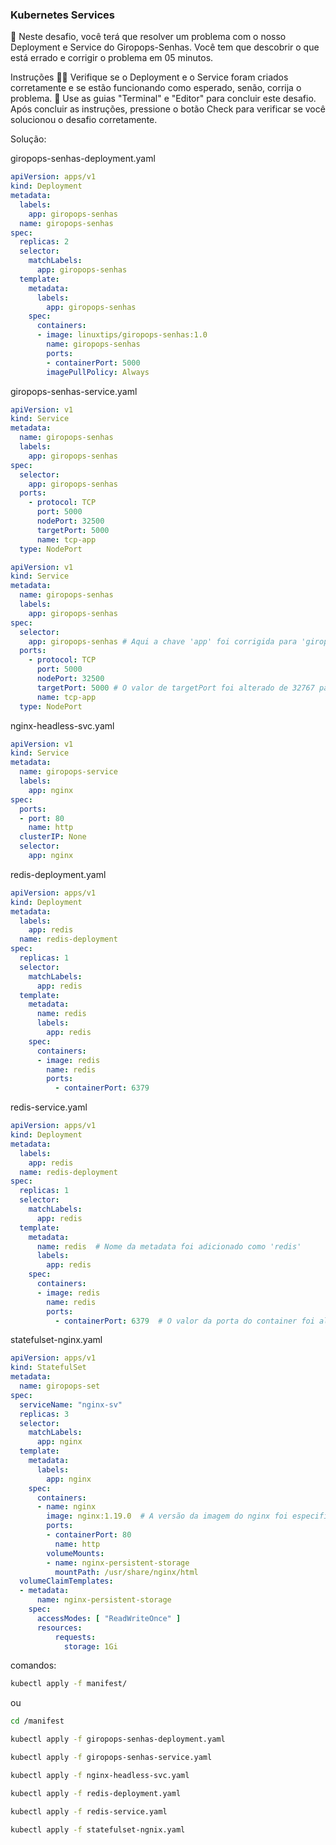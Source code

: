 ### Kubernetes Services

🔬 Neste desafio, você terá que resolver um problema com o nosso Deployment e Service do Giropops-Senhas. Você tem que descobrir o que está errado e corrigir o problema em 05 minutos.

Instruções
🕵️‍♀️ Verifique se o Deployment e o Service foram criados corretamente e se estão funcionando como esperado, senão, corrija o problema.
🚀 Use as guias "Terminal" e "Editor" para concluir este desafio. Após concluir as instruções, pressione o botão Check para verificar se você solucionou o desafio corretamente.

Solução:

giropops-senhas-deployment.yaml

```yaml
apiVersion: apps/v1
kind: Deployment
metadata:
  labels:
    app: giropops-senhas
  name: giropops-senhas
spec:
  replicas: 2
  selector:
    matchLabels:
      app: giropops-senhas
  template:
    metadata:
      labels:
        app: giropops-senhas
    spec:
      containers:
      - image: linuxtips/giropops-senhas:1.0
        name: giropops-senhas
        ports:
        - containerPort: 5000
        imagePullPolicy: Always        
```

giropops-senhas-service.yaml 

```yaml
apiVersion: v1
kind: Service
metadata:
  name: giropops-senhas
  labels:
    app: giropops-senhas
spec:
  selector:
    app: giropops-senhas
  ports:
    - protocol: TCP
      port: 5000
      nodePort: 32500
      targetPort: 5000
      name: tcp-app
  type: NodePort

apiVersion: v1
kind: Service
metadata:
  name: giropops-senhas
  labels:
    app: giropops-senhas
spec:
  selector:
    app: giropops-senhas # Aqui a chave 'app' foi corrigida para 'giropops-senhas'
  ports:
    - protocol: TCP
      port: 5000
      nodePort: 32500
      targetPort: 5000 # O valor de targetPort foi alterado de 32767 para 5000
      name: tcp-app
  type: NodePort
```

nginx-headless-svc.yaml  

```yaml 
apiVersion: v1
kind: Service
metadata:
  name: giropops-service
  labels:
    app: nginx
spec:
  ports:
  - port: 80
    name: http
  clusterIP: None
  selector:
    app: nginx
```

redis-deployment.yaml

```yaml
apiVersion: apps/v1
kind: Deployment
metadata:
  labels:
    app: redis
  name: redis-deployment
spec:
  replicas: 1
  selector:
    matchLabels:
      app: redis
  template:
    metadata:
      name: redis
      labels:
        app: redis
    spec:
      containers:
      - image: redis
        name: redis
        ports:
          - containerPort: 6379
```

redis-service.yaml

```yaml
apiVersion: apps/v1
kind: Deployment
metadata:
  labels:
    app: redis
  name: redis-deployment
spec:
  replicas: 1
  selector:
    matchLabels:
      app: redis
  template:
    metadata:
      name: redis  # Nome da metadata foi adicionado como 'redis'
      labels:
        app: redis
    spec:
      containers:
      - image: redis
        name: redis
        ports:
          - containerPort: 6379  # O valor da porta do container foi alterado de 6579 para 6379
```

statefulset-nginx.yaml

```yaml
apiVersion: apps/v1
kind: StatefulSet
metadata:
  name: giropops-set
spec:
  serviceName: "nginx-sv"
  replicas: 3
  selector:
    matchLabels:
      app: nginx
  template:
    metadata:
      labels:
        app: nginx
    spec:
      containers:
      - name: nginx
        image: nginx:1.19.0  # A versão da imagem do nginx foi especificada como 'nginx:1.19.0'
        ports:
        - containerPort: 80
          name: http
        volumeMounts:
        - name: nginx-persistent-storage
          mountPath: /usr/share/nginx/html
  volumeClaimTemplates:
  - metadata:
      name: nginx-persistent-storage
    spec:
      accessModes: [ "ReadWriteOnce" ]
      resources:
          requests:
            storage: 1Gi
```
comandos:

```bash
kubectl apply -f manifest/
```

ou

```bash
cd /manifest

kubectl apply -f giropops-senhas-deployment.yaml

kubectl apply -f giropops-senhas-service.yaml

kubectl apply -f nginx-headless-svc.yaml  

kubectl apply -f redis-deployment.yaml

kubectl apply -f redis-service.yaml

kubectl apply -f statefulset-ngnix.yaml
```